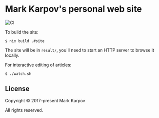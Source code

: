 # Mark Karpov's personal web site

![CI](https://github.com/mrkkrp/markkarpov.com/workflows/CI/badge.svg?branch=master)

To build the site:

```shell
$ nix build .#site
```

The site will be in `result/`, you'll need to start an HTTP server to browse
it locally.

For interactive editing of articles:

```shell
$ ./watch.sh
```

## License

Copyright © 2017–present Mark Karpov

All rights reserved.
